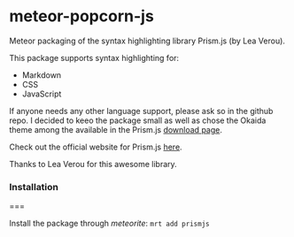 meteor-popcorn-js
=================

Meteor packaging of the syntax highlighting library Prism.js (by Lea Verou).

This package supports syntax highlighting for:

- Markdown
- CSS
- JavaScript

If anyone needs any other language support, please ask so in the github repo.
I decided to keeo the package small as well as chose the Okaida theme among the
available in the Prism.js [download page](http://prismjs.com/download.html).

Check out the official website for Prism.js [here](http://prismjs.com/).

Thanks to Lea Verou for this awesome library.

### Installation
===

Install the package through *meteorite*: `mrt add prismjs` 